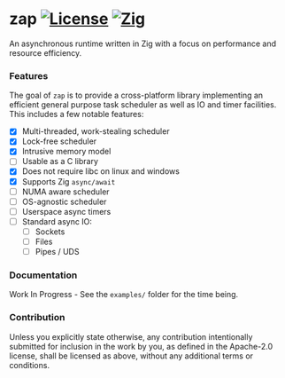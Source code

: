zap [![License](https://img.shields.io/badge/license-Apache-8FBD08.svg)](https://shields.io/) [![Zig](https://img.shields.io/badge/Made_with-Zig-F7A41D.svg)](https://shields.io/)
====

An asynchronous runtime written in Zig with a focus on performance and resource efficiency.

### Features
The goal of `zap` is to provide a cross-platform library implementing an efficient
general purpose task scheduler as well as IO and timer facilities.
This includes a few notable features:

- [x] Multi-threaded, work-stealing scheduler
- [x] Lock-free scheduler
- [x] Intrusive memory model
- [ ] Usable as a C library
- [x] Does not require libc on linux and windows
- [x] Supports Zig `async/await`
- [ ] NUMA aware scheduler
- [ ] OS-agnostic scheduler
- [ ] Userspace async timers
- [ ] Standard async IO:
  - [ ] Sockets
  - [ ] Files
  - [ ] Pipes / UDS

### Documentation

Work In Progress - See the `examples/` folder for the time being.

### Contribution

Unless you explicitly state otherwise, any contribution intentionally submitted
for inclusion in the work by you, as defined in the Apache-2.0 license, shall be
licensed as above, without any additional terms or conditions.
